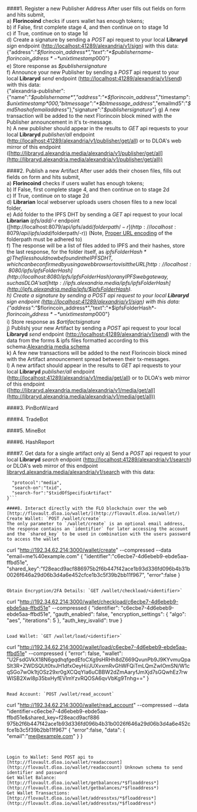 ####1. Register a new Publisher Address
After user fills out fields on form and hits submit,  
a) **Florincoind** checks if users wallet has enough tokens;  
b) if False, first complete stage 4, and then continue on to stage 1d  
c) if True, continue on to stage 1d  
d) Create a signature by sending a *POST* api request to your local **Libraryd** *sign* endpoint ([http://localhost:41289/alexandria/v1/sign](http://localhost:41289/alexandria/v1/sign)) with this data:  
{"address":"*$florincoin_address*","text":"*$publishername*-*$florincoin_address*-*$unixtimestamp*000"}  
e) Store response as *$publishersignature*  
f) Announce your new Publisher by sending a *POST* api request to your local **Libraryd** *send* endpoint ([http://localhost:41289/alexandria/v1/send](http://localhost:41289/alexandria/v1/send)) with this data:  
{"alexandria-publisher":{"name":"*$publishername*","address":"*$florincoin_address*","timestamp":*$unixtimestamp*000,"bitmessage":"*$bitmessage_address*","emailmd5":"*$md5hashofemailaddress*"},"signature":"*$publishersignature*"}
g) A new transaction will be added to the next Florincoin block mined with the Publisher announcement in it's tx-message.  
h) A new publisher should appear in the results to *GET* api requests to your local **Libraryd** *publisher/all* endpoint ([http://localhost:41289/alexandria/v1/publisher/get/all](http://localhost:41289/alexandria/v1/publisher/get/all)) or to DLOA's web mirror of this endpoint ([http://libraryd.alexandria.media/alexandria/v1/publisher/get/all](http://libraryd.alexandria.media/alexandria/v1/publisher/get/all))

####2. Publish a new Artifact
After user adds their chosen files, fills out fields on form and hits submit,  
a) **Florincoind** checks if users wallet has enough tokens;  
b) If False, first complete stage 4, and then continue on to stage 2d  
c) If True, continue on to stage 2d  
d) **Librarian** local webserver uploads users chosen files to a new local folder,  
e) Add folder to the IPFS DHT by sending a *GET* api request to your local **Librarian** *ipfs/add/-r* endpoint ([http://localhost:8079/api/ipfs/add/$folderpath/-r](http://localhost:8079/api/ipfs/add/$folderpath/-r)) (Note, [Proper URL encoding](http://meyerweb.com/eric/tools/dencoder/) of the folderpath must be adhered to)  
f) The response will be a list of files added to IPFS and their hashes, store the last response, for the folder itself, as *$ipfsFolderHash*  
g) The files should now be found in the IPFS DHT, which can be confirmed by using a web browser to visit the URL [http://localhost:8080/ipfs/$ipfsFolderHash](http://localhost:8080/ipfs/$ipfsFolderHash) or any IPFS web gateway, such as DLOA's at [http://ipfs.alexandria.media/ipfs/$ipfsFolderHash](http://ipfs.alexandria.media/ipfs/$ipfsFolderHash).  
h) Create a signature by sending a *POST* api request to your local **Libraryd** *sign* endpoint ([http://localhost:41289/alexandria/v1/sign](http://localhost:41289/alexandria/v1/sign)) with this data:  
{"address":"*$florincoin_address*","text":"*$ipfsFolderHash*-*$florincoin_address*-*$unixtimestamp*000"}  
i) Store response as *$artifactsignature*  
j) Publishj your new Artifact by sending a *POST* api request to your local **Libraryd** *send* endpoint ([http://localhost:41289/alexandria/v1/send](http://localhost:41289/alexandria/v1/send)) with the data from the forms & ipfs files formatted according to this schema:[Alexandria media schema](https://docs.google.com/spreadsheets/d/1C3KNzQ-ec8Ma1ln5_Z-8609SkOM9TWoxmRprRU3Qe1M/edit#gid=0)  
k) A few new transactions will be added to the next Florincoin block mined with the Artifact announcement spread between their tx-messages.  
l) A new artifact should appear in the results to *GET* api requests to your local **Libraryd** *publisher/all* endpoint ([http://localhost:41289/alexandria/v1/media/get/all](http://localhost:41289/alexandria/v1/media/get/all)) or to DLOA's web mirror of this endpoint ([http://libraryd.alexandria.media/alexandria/v1/media/get/all](http://libraryd.alexandria.media/alexandria/v1/media/get/all))

####3. PinBotWizard

####4. TradeBot

####5. MineBot  

####6. HashReport

####7. Get data for a single artifact only
a) Send a *POST* api request to your local **Libraryd** *search* endpoint ([http://localhost:41289/alexandria/v1/search](http://localhost:41289/alexandria/v1/search)) or DLOA's web mirror of this endpoint [libraryd.alexandria.media/alexandria/v1/search](libraryd.alexandria.media/alexandria/v1/search) with this data:  
```{
  "protocol":"media",
  "search-on":"txid",
  "search-for":"$txidOfSpecificArtifact"
}```  

####8. Interact directly with the FLO blockchain over the web  
[http://flovault.dloa.io/wallet/](http://flovault.dloa.io/wallet/)  
Create Wallet: `POST /wallet/create`  
The only parameter to `/wallet/create` is an optional email address, the response contains an `identifier` for later accessing the account and the `shared_key` to be used in combination with the users password to access the wallet

```
curl "http://192.34.62.214:3000/wallet/create" --compressed --data "email=me%40example.com"
{
  "identifier":"c6ecbe7-4d6ebeb9-ebde5aa-ffbd51e",
  "shared_key":"f28eacd9acf886975b2f6b447f42ace1b93d336fd096b4b31b0026f646a29d06b3d4a6e452cfce1b3c5f39b2bb11f967",
  "error":false
}
```  

Obtain Encryption/2FA Details: `GET /wallet/checkload/<identifier>`  
```
curl "http://192.34.62.214:3000/wallet/checkload/c6ecbe7-4d6ebeb9-ebde5aa-ffbd51e" --compressed
{
	"identifier": "c6ecbe7-4d6ebeb9-ebde5aa-ffbd51e",
	"gauth_enabled": false,
	"encryption_settings": {
		"algo": "aes",
		"iterations": 5
	},
	"auth_key_isvalid": true
}
```

Load Wallet: `GET /wallet/load/<identifier>`
```
curl "http://192.34.62.214:3000/wallet/load/c6ecbe7-4d6ebeb9-ebde5aa-ffbd51e" --compressed
{
	"error": false,
	"wallet": "U2FsdGVkX18N6gqdhqfgedEfoCXg9sHRHh8dZ669QvunPb9J9KYvmuQpaSlt3R+ZWDSQUt0tvJH1dfxOeyHi/JUXvxmRvGhWFQiTmLQmZwIOmSN/W1cqSGo7wOk1tjOSz29xr0gXCQqYIa6uCBBW2dZmAaryfJmXjd7sGQwhEz7rwWISB2XwI8p35bxHyfEVImYzvRQOSA6qvVbKg9Tnhg=="
}
```

Read Account: `POST /wallet/read_account`  
```
curl "http://192.34.62.214:3000/wallet/read_account" --compressed --data "identifier=c6ecbe7-4d6ebeb9-ebde5aa-ffbd51e&shared_key=f28eacd9acf886 975b2f6b447f42ace1b93d336fd096b4b31b0026f646a29d06b3d4a6e452cfce1b3c5f39b2bb11f967"
{
  "error":false,
  "data":
  {
    "email":"me@example.com"
  }
}
```


Login to Wallet: Send POST api to [http://flovault.dloa.io/wallet/readaccount](http://flovault.dloa.io/wallet/readaccount) Unknown schema to send identifier and password  
Get Wallet Balance: [http://flovault.dloa.io/wallet/getbalances/*$floaddress*](http://flovault.dloa.io/wallet/getbalances/*$floaddress*)  
Get Wallet Transactions: [http://flovault.dloa.io/wallet/addresstxs/*$floaddress*](http://flovault.dloa.io/wallet/addresstxs/*$floaddress*)  


